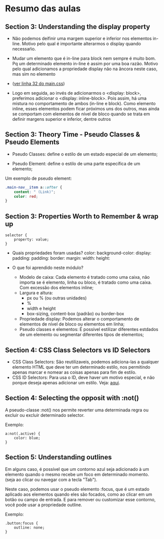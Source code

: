# Resumo das aulas

## Section 3: Understanding the display property

- Não podemos deifinir uma margem superior e inferior nos elementos in-line. Motivo pelo qual é importante alterarmos o display quando necessaŕio.

- Mudar um elemento que é in-line para block nem sempre é muito bom. Pq um determinado elemento in-line é assim por uma boa razão. Motivo pelo qual adicionamos a propriedade display não na âncora neste caso, mas sim no elemento <li> ([ver linha 32 do main.css](https://github.com/Filipe-vilela-felix/css-complete-guide/blob/main/main.css#L32))

- Logo em seguida, ao invés de adicionarmos o <display: block>, preferimos adicionar o <display: inline-block>. Pois assim, há uma mistura no comportamento de ambos (in-line e block). Como elemento inline, esses elementos podem ficar próximos uns dos outros, mas ainda se comportam com elementos de nível de bloco quando se trata em definir margens superior e inferior, dentre outros

## Section 3: Theory Time - Pseudo Classes & Pseudo Elements

- Pseudo Classes: define o estilo de um estado especial de um elemento;

- Pseudo Element: define o estilo de uma parte específica de um elemento;

Um exemplo de pseudo element:

```css
.main-nav__item a::after {
    content: " (Link)";
    color: red;
}
```
## Section 3: Properties Worth to Remember & wrap up

```
selector {
    property: value;
}
```

- Quais propriedades foram usadas?
    color:
    background-color:
    display:
    padding:
    padding:
    border:
    margin:
    width:
    height:

- O que foi aprendido neste módulo?
    - Modelo de caixa: 
        Cada elemento é tratado como uma caixa, não importa se é elemento, linha ou bloco, é tratado como uma caixa. Com excessão dos elementos inline;
    - Largura e altura:
        - px ou % (ou outras unidades)
        - %
        - width e height
        - box-sizing, content-box (padrão) ou border-box
    - Propriedade display:
        Podemos alterar o comportamento de elementos de nível de bloco ou elementos em linha;
    - Pseudo classes e elementos:
        É possível estilizar diferentes estdados de um elemento ou segmentar diferentes tipos de elementos;

## Section 4: CSS Class Selectors vs ID Selectors

- CSS Class Selectors:
    São reutilizaveis, podemos adiciona-las a qualquer elemento HTML que deve ter um determinado estilo, nos permitindo apenas marcar e nomear as coisas apenas para fim de estilo.
- CSS ID Selectors:
    Para usa o ID, deve haver um motivo especial, e não porque deseja apenas adicionar um estilo. Veja: [aqui](index.html#intro).

## Section 4: Selecting the opposit with :not()

A pseudo-classe :not() nos permite reverter uma determinada regra ou excluir ou excluir determinado selector.

Exemplo:
```
a:not(.active) {
    color: blue;
}
```

## Section 5: Understanding outlines

Em alguns caso, é possível que um contorno azul seja adicionado à um elemento quando o mesmo recebe um foco em determinado momento. (seja ao clicar ou navegar com a tecla "Tab").

Neste caso, podemos usar o pseudo elemento :focus, que é um estado aplicado aos elementos quando eles são focados, como ao clicar em um botão ou campo de entrada. E para remover ou customizar esse contorno, você pode usar a propriedade outline.

Exemplo:
```
.button:focus {
    outline: none;
}
```